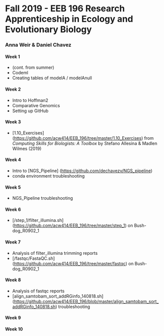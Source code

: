 # Fall 2019 - EEB 196 Research Apprenticeship in Ecology and Evolutionary Biology
### Anna Weir & Daniel Chavez

#### Week 1   
- (cont. from summer)  
- Codeml     
- Creating tables of modelA / modelAnull   
  
#### Week 2  
- Intro to Hoffman2  
- Comparative Genomics  
- Setting up GitHub  
  
#### Week 3  
- [1.10_Exercises] (https://github.com/acw414/EEB_196/tree/master/1.10_Exercises) from  *Computing Skills for Biologists: A Toolbox* by Stefano Allesina & Madlen Wilmes (2019)   

#### Week 4  
- Intro to [NGS_Pipeline] (https://github.com/dechavezv/NGS_pipeline)   
- conda environment troubleshooting  
  
#### Week 5  
- NGS_Pipeline troubleshooting  
  
#### Week 6  
- [/step_1/filter_illumina.sh] (https://github.com/acw414/EEB_196/tree/master/step_1) on Bush-dog_R0902_1  
  
#### Week 7  
- Analysis of filter_illumina trimming reports  
- [/fastqc/FastaQC.sh] (https://github.com/acw414/EEB_196/tree/master/fastqc) on Bush-dog_R0902_1  
  
#### Week 8  
- Analysis of fastqc reports  
- [align_samtobam_sort_addRGinfo_140818.sh] (https://github.com/acw414/EEB_196/blob/master/align_samtobam_sort_addRGinfo_140818.sh) troubleshooting  
  
#### Week 9  
    
#### Week 10  
